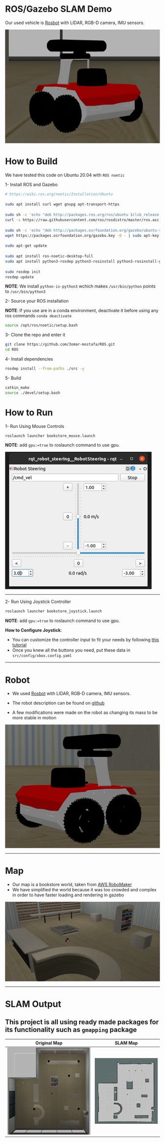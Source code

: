 # ROS/Gazebo SLAM Demo

Our used vehicle is [Rosbot](https://husarion.com/manuals/rosbot/) with LIDAR, RGB-D camera, IMU sensors.



![Rosbot1](images/rosbot_1.png)

# How to Build

We have tested this code on Ubuntu 20.04 with `ROS noetic`

1- Install ROS and Gazebo
 ```bash
 # https://wiki.ros.org/noetic/Installation/Ubuntu
 
 sudo apt install curl wget gnupg apt-transport-https
 
 sudo sh -c 'echo "deb http://packages.ros.org/ros/ubuntu $(lsb_release -sc) main" > /etc/apt/sources.list.d/ros-latest.list'
 curl -s https://raw.githubusercontent.com/ros/rosdistro/master/ros.asc | sudo apt-key add -
 
 sudo sh -c 'echo "deb http://packages.osrfoundation.org/gazebo/ubuntu-stable `lsb_release -cs` main" > /etc/apt/sources.list.d/gazebo-stable.list'
 wget https://packages.osrfoundation.org/gazebo.key -O - | sudo apt-key add -
 
 sudo apt-get update
 
 sudo apt install ros-noetic-desktop-full
 sudo apt install python3-rosdep python3-rosinstall python3-rosinstall-generator python3-wstool build-essential python-is-python3
 
 sudo rosdep init
 rosdep update
 ```
 
  **NOTE**: We install `python-is-python3` wchich makes `/usr/bin/python` points to `/usr/bin/python3`
 
 
 2- Source your ROS installation
 
 **NOTE**: If you use are in a conda environment, deactivate it before using any ros commands `conda deactivate`
 ```bash
 source /opt/ros/noetic/setup.bash
 ```
 
 3- Clone the repo and enter it
 ```bash
 git clone https://github.com/3omar-mostafa/ROS.git
 cd ROS
 ```
 
 4- Install dependencies
 ```bash
 rosdep install --from-paths ./src -y
 ```
 
 5- Build
 ```bash
 catkin_make
 source ./devel/setup.bash
 ```
 
 # How to Run
 
 1- Run Using Mouse Controls
 ```bash
 roslaunch launcher bookstore_mouse.launch
 ```
 **NOTE**: add `gpu:=true` to roslaunch command to use gpu.


 ![ mouse controls ](images/control.png)
 
 ------------------------------------------------------
 
 2- Run Using Joystick Controller
 ```bash
 roslaunch launcher bookstore_joystick.launch
 ```
 **NOTE**: add `gpu:=true` to roslaunch command to use gpu.

 **How to Configure Joystick**: 
  * You can customize the controller input to fit your needs by following [this tutorial](https://wiki.ros.org/joy/Tutorials/ConfiguringALinuxJoystick)
  * Once you knew all the buttons you need, put these data in `src/config/xbox.config.yaml`

-------------------------------------------------------

# Robot
* We used [Rosbot](https://husarion.com/manuals/rosbot/) with LIDAR, RGB-D camera, IMU sensors.

* The robot description can be found on [github](https://github.com/husarion/ROSbot_description)

* A few modifications were made on the robot as changing its mass to be more stable in motion

![Rosbot2](images/rosbot_2.png)

-------------------------------------------------------

# Map
* Our map is a bookstore world, taken from [AWS RoboMaker](https://github.com/aws-robotics/aws-robomaker-bookstore-world)
* We have simplified the world because it was too crowded and complex in order to have faster loading and rendering in gazebo

![Map](images/gazebo_map2.png)

-------------------------------------------------------

# SLAM Output
## This project is all using ready made packages for its functionality such as `gmapping` package


Original Map               |  SLAM Map
:-------------------------:|:-------------------------:
![Gazebo Map](images/gazebo_map.png)  |  ![SLAM MAp](images/output_map_1.png)
